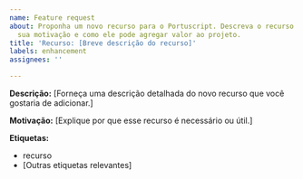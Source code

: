 ```yaml
---
name: Feature request
about: Proponha um novo recurso para o Portuscript. Descreva o recurso desejado, explique
  sua motivação e como ele pode agregar valor ao projeto.
title: 'Recurso: [Breve descrição do recurso]'
labels: enhancement
assignees: ''

---
```


**Descrição:**
[Forneça uma descrição detalhada do novo recurso que você gostaria de adicionar.]

**Motivação:** [Explique por que esse recurso é necessário ou útil.]

**Etiquetas:**

-   recurso
-   [Outras etiquetas relevantes]
